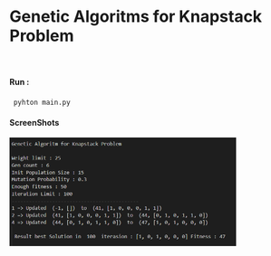 # Genetic Algoritms for Knapstack Problem

<br>
<h4>Run :</h4>

<code> pyhton main.py </code>

<h4> ScreenShots </h4>

<img src="./screenshots/ss.PNG" width=400/>
